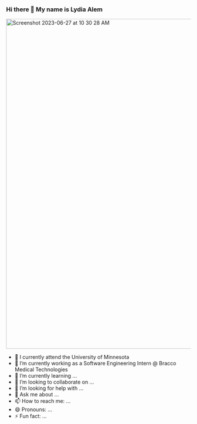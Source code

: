 ### Hi there 👋 My name is Lydia Alem

<img width="900" alt="Screenshot 2023-06-27 at 10 30 28 AM" src="https://github.com/LydiaAlem/LydiaAlem/assets/107647071/1e88f391-999e-4326-87aa-fdec2e0ed29a">

- 📍 I currently attend the University of Minnesota
- 🔭 I’m currently working as a Software Engineering Intern @ Bracco Medical Technologies
- 🌱 I’m currently learning ...
- 👯 I’m looking to collaborate on ...
- 🤔 I’m looking for help with ...
- 💬 Ask me about ...
- 📫 How to reach me: ...
- 😄 Pronouns: ...
- ⚡ Fun fact: ...

